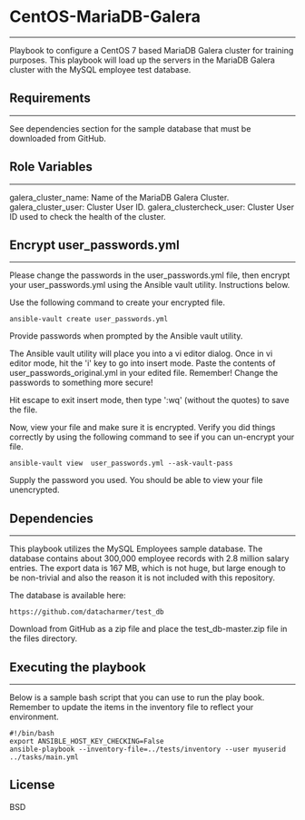 # CentOS-MariaDB-Galera
-----------

Playbook to configure a CentOS 7 based MariaDB Galera cluster for training purposes. This playbook will load up the servers in the MariaDB Galera cluster with the MySQL employee test database.

## Requirements
------------

See dependencies section for the sample database that must be downloaded from GitHub.

## Role Variables
--------------

galera_cluster_name: Name of the MariaDB Galera Cluster.
galera_cluster_user: Cluster User ID.
galera_clustercheck_user: Cluster User ID used to check the health of the cluster.


## Encrypt user_passwords.yml
-------------------------

Please change the passwords in the user_passwords.yml file, then encrypt your user_passwords.yml using the Ansible vault utility. Instructions below.

Use the following command to create your encrypted file.

    ansible-vault create user_passwords.yml

Provide passwords when prompted by the Ansible vault utility.

The Ansible vault utility will place you into a vi editor dialog. Once in vi editor mode, hit the 'i' key to go into insert mode. Paste the contents of user_passwords_original.yml in your edited file. Remember! Change the passwords to something more secure!

Hit escape to exit insert mode, then type ':wq' (without the quotes) to save the file.

Now, view your file and make sure it is encrypted. Verify you did things correctly by using the following command to see if you can un-encrypt your file.

    ansible-vault view  user_passwords.yml --ask-vault-pass

Supply the password you used. You should be able to view your file unencrypted.


## Dependencies
------------
This playbook utilizes the MySQL Employees sample database. The database contains about 300,000 employee records with 2.8 million salary entries. The export data is 167 MB, which is not huge, but large enough to be non-trivial and also the reason it is not included with this repository.

The database is available here:

    https://github.com/datacharmer/test_db

Download from GitHub as a zip file and place the test_db-master.zip file in the files directory.

## Executing the playbook
---------------------

Below is a sample bash script that you can use to run the play book. Remember to update the items in the inventory file to reflect your environment.

    #!/bin/bash
    export ANSIBLE_HOST_KEY_CHECKING=False
    ansible-playbook --inventory-file=../tests/inventory --user myuserid  ../tasks/main.yml

License
-------

BSD
